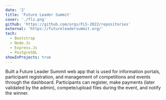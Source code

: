 ```yaml
---
date: '2'
title: 'Future Leader Summit'
cover: './flz.png'
github: 'https://github.com/orgs/FLS-2022/repositories'
external: 'https://futureleadersummit.org/'
tech:
  - Bootstrap
  - Node.Js
  - Express.Js
  - PostgreSQL
showInProjects: true
---
```


Built a Future Leader Summit web app that is used for information portals, participant registration, and management of competitions and events through the dashboard. Participants can register, make payments (later validated by the admin), compete/upload files during the event, and notify the winner.
